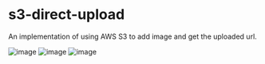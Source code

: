 # s3-direct-upload
An implementation of using AWS S3 to add image and get the uploaded url.

![image](https://user-images.githubusercontent.com/36519974/166888709-2ba9e7a9-2e28-41fe-a420-55b28b1d8f24.png)
![image](https://user-images.githubusercontent.com/36519974/166888758-00a4047f-f56d-4710-aacc-4418694bf6f3.png)
![image](https://user-images.githubusercontent.com/36519974/166888799-4434b6d3-2c5f-4da0-913c-6b9f4a8b4fd1.png)

